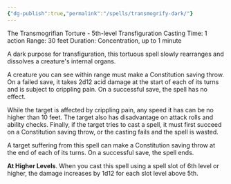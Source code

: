 ```yaml
---
{"dg-publish":true,"permalink":"/spells/transmogrify-dark/"}
---
```


The Transmogrifian Torture - 5th-level Transfiguration
Casting Time: 1 action
Range: 30 feet
Duration: Concentration, up to 1 minute

A dark purpose for transfiguration, this tortuous spell slowly rearranges and dissolves a creature's internal organs. 

A creature you can see within range must make a Constitution saving throw. On a failed save, it takes 2d12 acid damage at the start of each of its turns and is subject to crippling pain. On a successful save, the spell has no effect.

While the target is affected by crippling pain, any speed it has can be no higher than 10 feet. The target also has disadvantage on attack rolls and ability checks. Finally, if the target tries to cast a spell, it must first succeed on a Constitution saving throw, or the casting fails and the spell is wasted.

A target suffering from this spell can make a Constitution saving throw at the end of each of its turns. On a successful save, the spell ends.

**At Higher Levels**. When you cast this spell using a spell slot of 6th level or higher, the damage increases by 1d12 for each slot level above 5th.